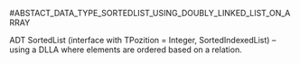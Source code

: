 #ABSTACT_DATA_TYPE_SORTEDLIST_USING_DOUBLY_LINKED_LIST_ON_ARRAY

ADT SortedList (interface with TPozition = Integer, SortedIndexedList) – using a DLLA where
elements are ordered based on a relation.
